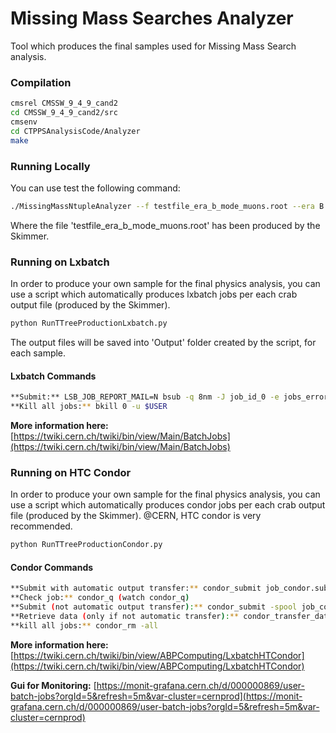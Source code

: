 # Missing Mass Searches Analyzer
Tool which produces the final samples used for Missing Mass Search analysis.

### Compilation

```sh
cmsrel CMSSW_9_4_9_cand2
cd CMSSW_9_4_9_cand2/src
cmsenv
cd CTPPSAnalysisCode/Analyzer
make
```

### Running Locally

You can use test the following command:

```sh
./MissingMassNtupleAnalyzer --f testfile_era_b_mode_muons.root --era B --mode Muon --jobid 1
```

Where the file 'testfile_era_b_mode_muons.root' has been produced by the Skimmer.

### Running on Lxbatch

In order to produce your own sample for the final physics analysis, you can use a script which automatically produces lxbatch jobs per each crab output file (produced by the Skimmer).

```sh
python RunTTreeProductionLxbatch.py
```

The output files will be saved into 'Output' folder created by the script, for each sample.

#### Lxbatch Commands 

```sh
**Submit:** LSB_JOB_REPORT_MAIL=N bsub -q 8nm -J job_id_0 -e jobs_error -o jobs_output < job.sh
**Kill all jobs:** bkill 0 -u $USER
```

**More information here:** [https://twiki.cern.ch/twiki/bin/view/Main/BatchJobs](https://twiki.cern.ch/twiki/bin/view/Main/BatchJobs)

### Running on HTC Condor

In order to produce your own sample for the final physics analysis, you can use a script which automatically produces condor jobs per each crab output file (produced by the Skimmer). @CERN, HTC condor is very recommended. 

```sh
python RunTTreeProductionCondor.py
```

#### Condor Commands

```sh
**Submit with automatic output transfer:** condor_submit job_condor.sub 
**Check job:** condor_q (watch condor_q)
**Submit (not automatic output transfer):** condor_submit -spool job_condor.sub
**Retrieve data (only if not automatic transfer):** condor_transfer_data $LOGNAME -const 'JobStatus == 4'
**kill all jobs:** condor_rm -all
```

**More information here:** [https://twiki.cern.ch/twiki/bin/view/ABPComputing/LxbatchHTCondor](https://twiki.cern.ch/twiki/bin/view/ABPComputing/LxbatchHTCondor)

**Gui for Monitoring:** [https://monit-grafana.cern.ch/d/000000869/user-batch-jobs?orgId=5&refresh=5m&var-cluster=cernprod](https://monit-grafana.cern.ch/d/000000869/user-batch-jobs?orgId=5&refresh=5m&var-cluster=cernprod)

